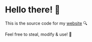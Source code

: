 # Hello there! 👋
This is the source code for my [website](http://zhbd.tech/) 🔍

Feel free to steal, modify & use! 💞
